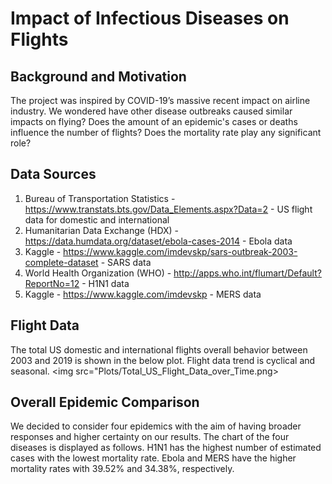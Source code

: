 # Impact of Infectious Diseases on Flights

## Background and Motivation
The project was inspired by COVID-19’s massive recent impact on airline industry. We wondered have other disease outbreaks caused similar impacts on flying? Does the amount of an epidemic's cases or deaths influence the number of flights? Does the mortality rate play any significant role?

## Data Sources
1) Bureau of Transportation Statistics - https://www.transtats.bts.gov/Data_Elements.aspx?Data=2 - US flight data for domestic and international
2) Humanitarian Data Exchange (HDX) - https://data.humdata.org/dataset/ebola-cases-2014 - Ebola data
3) Kaggle - https://www.kaggle.com/imdevskp/sars-outbreak-2003-complete-dataset - SARS data
4) World Health Organization (WHO) - http://apps.who.int/flumart/Default?ReportNo=12 - H1N1 data
5) Kaggle -  https://www.kaggle.com/imdevskp - MERS data

## Flight Data
The total US domestic and international flights overall behavior between 2003 and 2019 is shown in the below plot. Flight data trend is cyclical and seasonal.
<img src="Plots/Total_US_Flight_Data_over_Time.png>

## Overall Epidemic Comparison
We decided to consider four epidemics with the aim of having broader responses and higher certainty on our results. The chart of the four diseases is displayed as follows. H1N1 has the highest number of estimated cases with the lowest mortality rate. Ebola and MERS have the higher mortality rates with 39.52% and 34.38%, respectively. 


